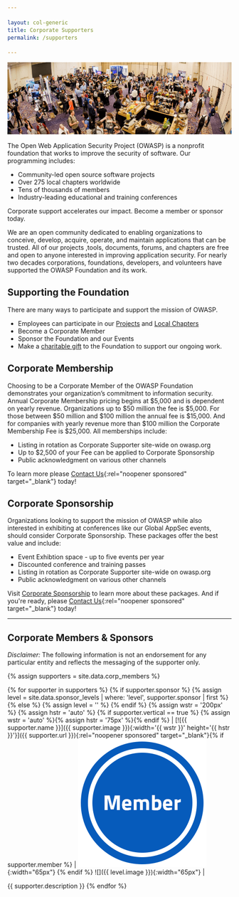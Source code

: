 ```yaml
---

layout: col-generic
title: Corporate Supporters
permalink: /supporters

---
```


![Attendees at a Global AppSec Conference](/assets/images/web/global-conference.png)

The Open Web Application Security Project (OWASP) is a nonprofit foundation that works to improve the security of software. Our programming includes:

- Community-led open source software projects
- Over 275 local chapters worldwide
- Tens of thousands of members
- Industry-leading educational and training conferences

<p class="callout-mono right">Corporate support accelerates our impact. Become a member or sponsor today.</p>

We are an open community dedicated to enabling organizations to conceive, develop, acquire, operate, and maintain applications that can be trusted. All of our projects ,tools, documents, forums, and chapters are free and open to anyone interested in improving application security. For nearly two decades corporations, foundations, developers, and volunteers have supported the OWASP Foundation and its work. 

## Supporting the Foundation
There are many ways to participate and support the mission of OWASP.
- Employees can participate in our [Projects](/projects) and [Local Chapters](/chapters)
- Become a Corporate Member
- Sponsor the Foundation and our Events
- Make a [charitable gift](/donate) to the Foundation to support our ongoing work.

## Corporate Membership
Choosing to be a Corporate Member of the OWASP Foundation demonstrates your organization’s commitment to information security. Annual Corporate Membership pricing begins at $5,000 and is dependent on yearly revenue.  Organizations up to $50 million the fee is $5,000. For those between $50 million and $100 million the annual fee is $15,000. And for companies with yearly revenue more than $100 million the Corporate Membership Fee is $25,000.  All memberships include:
- Listing in rotation as Corporate Supporter site-wide on owasp.org
- Up to $2,500 of your Fee can be applied to Corporate Sponsorship
- Public acknowledgment on various other channels

To learn more please [Contact Us](https://owasporg.atlassian.net/servicedesk/customer/portal/7/group/18/create/72){:rel="noopener sponsored" target="_blank"} today!

## Corporate Sponsorship
Organizations looking to support the mission of OWASP while also interested in exhibiting at conferences like our Global AppSec events, should consider Corporate Sponsorship. These packages offer the best value and include:
- Event Exhibtion space - up to five events per year
- Discounted conference and training passes
- Listing in rotation as Corporate Supporter site-wide on owasp.org
- Public acknowledgment on various other channels

Visit [Corporate Sponsorship](/pages/corporate-sponsorships) to learn more about these packages. And if you're ready, please [Contact Us](https://owasporg.atlassian.net/servicedesk/customer/portal/7/group/18/create/72){:rel="noopener sponsored" target="_blank"} today!

---
## Corporate Members & Sponsors

_Disclaimer:_ The following information is not an endorsement for any particular entity and reflects the messaging of the supporter only.


{% assign supporters = site.data.corp_members %}

{% for supporter in supporters %}
{% if supporter.sponsor %}
{% assign level = site.data.sponsor_levels | where: 'level', supporter.sponsor | first %}
{% else %}
{% assign level = '' %}
{% endif %}
{% assign wstr = '200px' %}
{% assign hstr = 'auto' %}
{% if supporter.vertical == true %} {% assign wstr = 'auto' %}{% assign hstr = '75px' %}{% endif %}
| [![{{ supporter.name }}]({{ supporter.image }}){:width='{{ wstr }}' height='{{ hstr }}'}]({{ supporter.url }}){:rel="noopener sponsored" target="_blank"}{% if supporter.member %} | ![](/assets/images/member.png){:width="65px"} {% endif %} ![]({{ level.image }}){:width="65px"} |

{{ supporter.description }}
{% endfor %}

